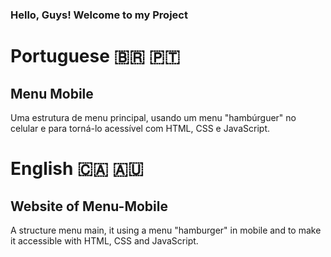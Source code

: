 ### Hello, Guys! Welcome to my Project

# Portuguese 🇧🇷 🇵🇹
## Menu Mobile
 Uma estrutura de menu principal, usando um menu "hambúrguer" no celular e para torná-lo acessível com HTML, CSS e JavaScript.

# English 🇨🇦 🇦🇺
## Website of Menu-Mobile
 A structure menu main, it using a menu "hamburger" in mobile and to make it accessible with HTML, CSS and JavaScript.
